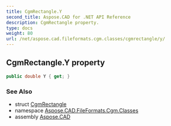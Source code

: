```yaml
---
title: CgmRectangle.Y
second_title: Aspose.CAD for .NET API Reference
description: CgmRectangle property. 
type: docs
weight: 80
url: /net/aspose.cad.fileformats.cgm.classes/cgmrectangle/y/
---
```

## CgmRectangle.Y property

```csharp
public double Y { get; }
```

### See Also

* struct [CgmRectangle](../)
* namespace [Aspose.CAD.FileFormats.Cgm.Classes](../../cgmrectangle/)
* assembly [Aspose.CAD](../../../)


